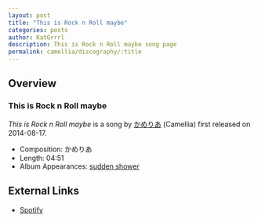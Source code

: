 ```yaml
---
layout: post
title: "This is Rock n Roll maybe"
categories: posts
author: KatGrrrl
description: This is Rock n Roll maybe song page
permalink: camellia/discography/:title
---
```


## Overview

### This is Rock n Roll maybe

*This is Rock n Roll maybe* is a song by [かめりあ](/camellia) (Camellia) first released on 2014-08-17.

* Composition: かめりあ
* Length: 04:51
* Album Appearances: [sudden shower](/camellia/albums/sudden-shower)

## External Links

* [Spotify](https://open.spotify.com/track/1fBAyTdb63RbwH5enbET5Z?si=8a383192e22340b4)

